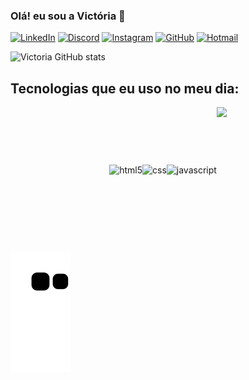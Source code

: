 ### Olá! eu sou a Victória 👋

[![LinkedIn](https://img.shields.io/badge/LinkedIn-0077B5?style=for-the-badge&logo=linkedin&logoColor=white)](https://www.linkedin.com/in/maria-vict%C3%B3ria-farias-683810261)
[![Discord](https://img.shields.io/badge/Discord-7289DA?style=for-the-badge&logo=discord&logoColor=white)](https://discord.com/elsacomunista#6462)
[![Instagram](https://img.shields.io/badge/Instagram-E4405F?style=for-the-badge&logo=instagram&logoColor=white)](https://instagram.com/victoriavector_?igshid=YmMyMTA2M2Y=)
[![GitHub](https://img.shields.io/badge/github-%23121011.svg?style=for-the-badge&logo=github&logoColor=white)](https://github.com/victoriaflb)
[![Hotmail](https://img.shields.io/badge/-Hotmail-0078D4?style=flat-square&logo=microsoft-outlook&logoColor=whitelink=mailto:victoriwflb@hotmail.com)](mailto:victoriwflb@hotmail.com)

![Victoria GitHub stats](https://github-readme-stats.vercel.app/api?username=victoria&show_icons=true&theme=radical)

## Tecnologias que eu uso no meu dia:

<div style="display:flex; justify-content: center; align-items: center"><br>
   <img alt="html5" src="https://img.shields.io/badge/HTML5-E34F26?style=for-the-badge&logo=html5&logoColor=white">
   <img alt="css" src="https://img.shields.io/badge/CSS-239120?&style=for-the-badge&logo=css3&logoColor=white">
   <img alt="javascript" src="https://img.shields.io/badge/JavaScript-F7DF1E?style=for-the-badge&logo=javascript&logoColor=black">
   <img src="https://gifdb.com/images/file/valorant-agent-reyna-sticker-455r2w4o8k1y5d1g.gif" height="200" align="right">
</div>

<br>

![Snake animation](https://github.com/victoriaflb/victoriaflb/blob/output/github-contribution-grid-snake.svg)

